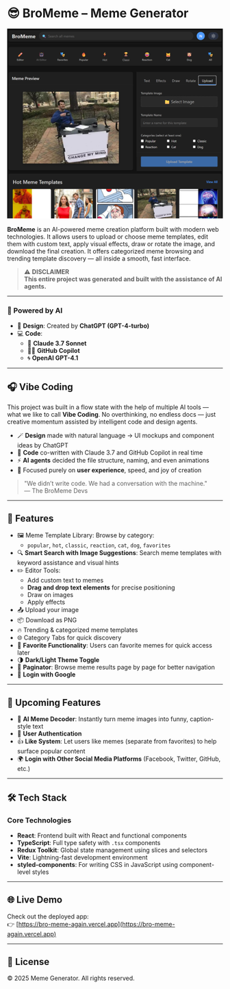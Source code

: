 # 😎 BroMeme – Meme Generator

![BroMeme Preview](./src/assets/cover.png)

**BroMeme** is an AI-powered meme creation platform built with modern web technologies. It allows users to upload or choose meme templates, edit them with custom text, apply visual effects, draw or rotate the image, and download the final creation. It offers categorized meme browsing and trending template discovery — all inside a smooth, fast interface.

> ⚠️ **DISCLAIMER**  
> **This entire project was generated and built with the assistance of AI agents.**

---

### 🧠 Powered by AI

- 🎨 **Design**: Created by **ChatGPT (GPT-4-turbo)**
- 💻 **Code**:
  - 🤖 **Claude 3.7 Sonnet**
  - 👨‍💻 **GitHub Copilot**
  - 🌀 **OpenAI GPT-4.1**

---

## 🎧 Vibe Coding

This project was built in a flow state with the help of multiple AI tools — what we like to call **Vibe Coding**. No overthinking, no endless docs — just creative momentum assisted by intelligent code and design agents.

- 🪄 **Design** made with natural language → UI mockups and component ideas by ChatGPT  
- 🤖 **Code** co-written with Claude 3.7 and GitHub Copilot in real time  
- ⚡️ **AI agents** decided the file structure, naming, and even animations  
- 🎯 Focused purely on **user experience**, speed, and joy of creation  

> "We didn’t write code. We had a conversation with the machine."  
> — The BroMeme Devs

---

## 🚀 Features

- 🖼️ Meme Template Library: Browse by category:
  - `popular`, `hot`, `classic`, `reaction`, `cat`, `dog`, `favorites`
- 🔍 **Smart Search with Image Suggestions**: Search meme templates with keyword assistance and visual hints  
- ✏️ Editor Tools:
  - Add custom text to memes  
  - **Drag and drop text elements** for precise positioning  
  - Draw on images  
  - Apply effects  
- 📤 Upload your image  
- 📦 Download as PNG  
- 🔥 Trending & categorized meme templates  
- 🌐 Category Tabs for quick discovery  
- 💖 **Favorite Functionality**: Users can favorite memes for quick access later  
- 🌗 **Dark/Light Theme Toggle**  
- 🔄 **Paginator**: Browse meme results page by page for better navigation  
- 🔐 **Login with Google**

---

## 🔧 Upcoming Features

- 🤖 **AI Meme Decoder**: Instantly turn meme images into funny, caption-style text
- 🔐 **User Authentication**  
- 👍 **Like System**: Let users like memes (separate from favorites) to help surface popular content  
- 🌍 **Login with Other Social Media Platforms** (Facebook, Twitter, GitHub, etc.)

---

## 🛠️ Tech Stack

### Core Technologies
- **React**: Frontend built with React and functional components  
- **TypeScript**: Full type safety with `.tsx` components  
- **Redux Toolkit**: Global state management using slices and selectors  
- **Vite**: Lightning-fast development environment  
- **styled-components**: For writing CSS in JavaScript using component-level styles  

---

## 🌐 Live Demo

Check out the deployed app:  
👉 [https://bro-meme-again.vercel.app](https://bro-meme-again.vercel.app)

---

## 📌 License

© 2025 Meme Generator. All rights reserved.
